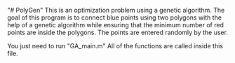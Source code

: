 "# PolyGen" 
This is an optimization problem using a genetic algorithm. The goal of this program is to connect blue points using two polygons with the help of a genetic algorithm while ensuring that the minimum number of red points are inside the polygons. The points are entered randomly by the user.

You just need to run "GA_main.m"
All of the functions are called inside this file.
